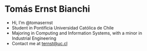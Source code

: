 # Tomás Ernst Bianchi

- Hi, I’m @tomasernst
- Student in Pontificia Universidad Católica de Chile
- Majoring in Computing and Information Systems, with a minor in Industrial Engineering
- Contact me at ternst@uc.cl

<!---
tomasernst/tomasernst is a ✨ special ✨ repository because its `README.md` (this file) appears on your GitHub profile.
You can click the Preview link to take a look at your changes.
--->
